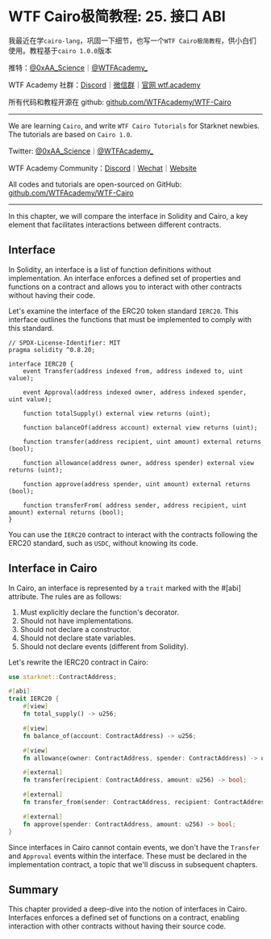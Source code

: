 # WTF Cairo极简教程: 25. 接口 ABI

我最近在学`cairo-lang`，巩固一下细节，也写一个`WTF Cairo极简教程`，供小白们使用。教程基于`cairo 1.0.0`版本

推特：[@0xAA_Science](https://twitter.com/0xAA_Science)｜[@WTFAcademy_](https://twitter.com/WTFAcademy_)

WTF Academy 社群：[Discord](https://discord.wtf.academy)｜[微信群](https://docs.google.com/forms/d/e/1FAIpQLSe4KGT8Sh6sJ7hedQRuIYirOoZK_85miz3dw7vA1-YjodgJ-A/viewform?usp=sf_link)｜[官网 wtf.academy](https://wtf.academy)

所有代码和教程开源在 github: [github.com/WTFAcademy/WTF-Cairo](https://github.com/WTFAcademy/WTF-Cairo)

---


We are learning `Cairo`, and write `WTF Cairo Tutorials` for Starknet newbies. The tutorials are based on `Cairo 1.0`.

Twitter: [@0xAA_Science](https://twitter.com/0xAA_Science)｜[@WTFAcademy_](https://twitter.com/WTFAcademy_)

WTF Academy Community：[Discord](https://discord.wtf.academy)｜[Wechat](https://docs.google.com/forms/d/e/1FAIpQLSe4KGT8Sh6sJ7hedQRuIYirOoZK_85mizdw7vA1-YjodgJ-A/viewform?usp=sf_link)｜[Website](https://wtf.academy)

All codes and tutorials are open-sourced on GitHub: [github.com/WTFAcademy/WTF-Cairo](https://github.com/WTFAcademy/WTF-Cairo)

---

In this chapter, we will compare the interface in Solidity and Cairo, a key element that facilitates interactions between different contracts.

## Interface

In Solidity, an interface is a list of function definitions without implementation. An interface enforces a defined set of properties and functions on a contract and allows you to interact with other contracts without having their code.

Let's examine the interface of the ERC20 token standard `IERC20`. This interface outlines the functions that must be implemented to comply with this standard.

```solidity
// SPDX-License-Identifier: MIT
pragma solidity ^0.8.20;

interface IERC20 {
    event Transfer(address indexed from, address indexed to, uint value);

    event Approval(address indexed owner, address indexed spender, uint value);

    function totalSupply() external view returns (uint);

    function balanceOf(address account) external view returns (uint);

    function transfer(address recipient, uint amount) external returns (bool);

    function allowance(address owner, address spender) external view returns (uint);

    function approve(address spender, uint amount) external returns (bool);

    function transferFrom( address sender, address recipient, uint amount) external returns (bool);
}
```

You can use the `IERC20` contract to interact with the contracts following the ERC20 standard, such as `USDC`, without knowing its code.

## Interface in Cairo

In Cairo, an interface is represented by a `trait` marked with the #[abi] attribute. The rules are as follows:

1. Must explicitly declare the function's decorator.
2. Should not have implementations.
3. Should not declare a constructor.
4. Should not declare state variables.
5. Should not declare events (different from Solidity).

Let's rewrite the IERC20 contract in Cairo:

```rust
use starknet::ContractAddress;

#[abi]
trait IERC20 {
    #[view]
    fn total_supply() -> u256;

    #[view]
    fn balance_of(account: ContractAddress) -> u256;

    #[view]
    fn allowance(owner: ContractAddress, spender: ContractAddress) -> u256;

    #[external]
    fn transfer(recipient: ContractAddress, amount: u256) -> bool;

    #[external]
    fn transfer_from(sender: ContractAddress, recipient: ContractAddress, amount: u256) -> bool;

    #[external]
    fn approve(spender: ContractAddress, amount: u256) -> bool;
}
```

Since interfaces in Cairo cannot contain events, we don't have the `Transfer` and `Approval` events within the interface. These must be declared in the implementation contract, a topic that we'll discuss in subsequent chapters.

## Summary

This chapter provided a deep-dive into the notion of interfaces in Cairo. Interfaces enforces a defined set of functions on a contract, enabling interaction with other contracts without having their source code.
